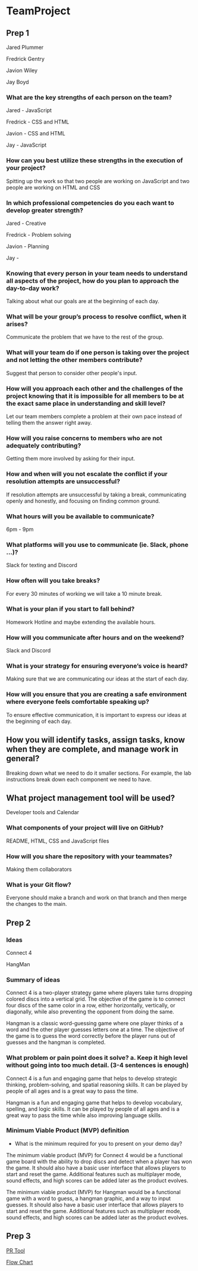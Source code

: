 # TeamProject

## Prep 1

Jared Plummer

Fredrick Gentry

Javion Wiley

Jay Boyd

### What are the key strengths of each person on the team?

Jared - JavaScript

Fredrick - CSS and HTML

Javion - CSS and HTML

Jay - JavaScript

### How can you best utilize these strengths in the execution of your project?

Spitting up the work so that two people are working on JavaScript and two people are working on HTML and CSS

### In which professional competencies do you each want to develop greater strength?

Jared - Creative

Fredrick - Problem solving

Javion - Planning

Jay -

### Knowing that every person in your team needs to understand all aspects of the project, how do you plan to approach the day-to-day work?

Talking about what our goals are at the beginning of each day.

### What will be your group’s process to resolve conflict, when it arises?

Communicate the problem that we have to the rest of the group.

### What will your team do if one person is taking over the project and not letting the other members contribute?

Suggest that person to consider other people's input.

### How will you approach each other and the challenges of the project knowing that it is impossible for all members to be at the exact same place in understanding and skill level?

Let our team members complete a problem at their own pace instead of telling them the answer right away.

### How will you raise concerns to members who are not adequately contributing?

Getting them more involved by asking for their input.

### How and when will you not escalate the conflict if your resolution attempts are unsuccessful?

If resolution attempts are unsuccessful by taking a break, communicating openly and honestly, and focusing on finding common ground.

### What hours will you be available to communicate?

6pm - 9pm

### What platforms will you use to communicate (ie. Slack, phone …)?

Slack for texting and Discord

### How often will you take breaks?

For every 30 minutes of working we will take a 10 minute break.

### What is your plan if you start to fall behind?

Homework Hotline and maybe extending the available hours.

### How will you communicate after hours and on the weekend?

Slack and Discord

### What is your strategy for ensuring everyone’s voice is heard?

Making sure that we are communicating our ideas at the start of each day.

### How will you ensure that you are creating a safe environment where everyone feels comfortable speaking up?

To ensure effective communication, it is important to express our ideas at the beginning of each day.

## How you will identify tasks, assign tasks, know when they are complete, and manage work in general?

Breaking down what we need to do it smaller sections. For example, the lab instructions break down each component we need to have.

## What project management tool will be used?

Developer tools and Calendar

### What components of your project will live on GitHub?

README, HTML, CSS and JavaScript files

### How will you share the repository with your teammates?

Making them collaborators

### What is your Git flow?

Everyone should make a branch and work on that branch and then merge the changes to the main.

## Prep 2

### Ideas

Connect 4

HangMan

### Summary of ideas

Connect 4 is a two-player strategy game where players take turns dropping colored discs into a vertical grid. The objective of the game is to connect four discs of the same color in a row, either horizontally, vertically, or diagonally, while also preventing the opponent from doing the same.

Hangman is a classic word-guessing game where one player thinks of a word and the other player guesses letters one at a time. The objective of the game is to guess the word correctly before the player runs out of guesses and the hangman is completed.

### What problem or pain point does it solve? a. Keep it high level without going into too much detail. (3-4 sentences is enough)

Connect 4 is a fun and engaging game that helps to develop strategic thinking, problem-solving, and spatial reasoning skills. It can be played by people of all ages and is a great way to pass the time.

Hangman is a fun and engaging game that helps to develop vocabulary, spelling, and logic skills. It can be played by people of all ages and is a great way to pass the time while also improving language skills.

### Minimum Viable Product (MVP) definition

- What is the minimum required for you to present on your demo day?

The minimum viable product (MVP) for Connect 4 would be a functional game board with the ability to drop discs and detect when a player has won the game. It should also have a basic user interface that allows players to start and reset the game. Additional features such as multiplayer mode, sound effects, and high scores can be added later as the product evolves.

The minimum viable product (MVP) for Hangman would be a functional game with a word to guess, a hangman graphic, and a way to input guesses. It should also have a basic user interface that allows players to start and reset the game. Additional features such as multiplayer mode, sound effects, and high scores can be added later as the product evolves.

## Prep 3

[PR Tool](https://trello.com/b/7kxKjIkC/web-design-development)

[Flow Chart](https://lucid.app/lucidchart/6e469aa4-510e-49da-b974-393dff313641/edit?beaconFlowId=DF95FFBA2F745249&invitationId=inv_4d31b470-b94f-4898-9e04-29074f0c22c9&page=lddKKyaC76h~#)
